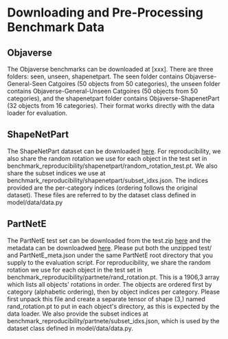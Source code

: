 # Downloading and Pre-Processing Benchmark Data

## Objaverse
The Objaverse benchmarks can be downloaded at [xxx]. There are three folders: seen, unseen, shapenetpart. The seen folder contains Objaverse-General-Seen Catgoires (50 objects from 50 categories), the unseen folder contains Objaverse-General-Unseen Catgoires (50 objects from 50 categories), and the shapenetpart folder contains Objaverse-ShapenetPart (32 objects from 16 categories). Their format works directly with the data loader for evaluation.

## ShapeNetPart
The ShapeNetPart dataset can be downloaded [here](https://shapenet.cs.stanford.edu/media/shapenet_part_seg_hdf5_data.zip). For reproducibility, we also share the random rotation we use for each object in the test set in benchmark_reproducibility/shapenetpart/random_rotation_test.pt. We also share the subset indices we use at benchmark_reproducibility/shapenetpart/subset_idxs.json. The indices provided are the per-category indices (ordering follows the original dataset). These files are referred to by the dataset class defined in model/data/data.py

## PartNetE
The PartNetE test set can be downloaded from the test.zip [here](https://huggingface.co/datasets/minghua/PartSLIP/tree/main/data) and the metadata can be downloadwed [here](https://huggingface.co/datasets/minghua/PartSLIP/blob/main/PartNetE_meta.json). Please put both the unzipped test/ and PartNetE_meta.json under the same PartNetE root directory that you supply to the evaluation script. For reproducibility, we share the random rotation we use for each object in the test set in benchmark_reproducibility/partnete/rand_rotation.pt. This is a 1906,3 array which lists all objects' rotations in order. The objects are ordered first by category (alphabetic ordering), then by object indices per category. Please first unpack this file and create a separate tensor of shape (3,) named rand_rotation.pt to put in each object's directory, as this is expected by the data loader. We also provide the subset indices at benchmark_reproducibility/partnete/subset_idxs.json, which is used by the dataset class defined in model/data/data.py.